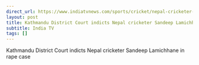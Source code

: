 ```yaml
---
direct_url: https://www.indiatvnews.com/sports/cricket/nepal-cricketer-sandeep-lamichhane-found-guilty-in-rape-case-kathmandu-district-court-2023-12-29-909528
layout: post
title: Kathmandu District Court indicts Nepal cricketer Sandeep Lamichhane in rape case
subtitle: India TV
tags: []
---
```


Kathmandu District Court indicts Nepal cricketer Sandeep Lamichhane in rape case
